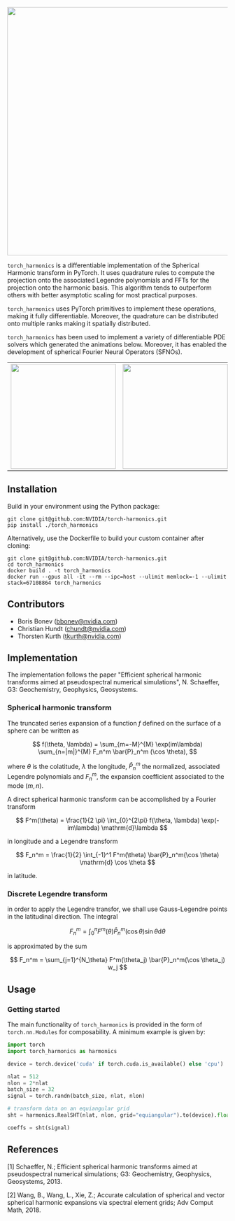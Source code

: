 <!-- 
SPDX-FileCopyrightText: Copyright (c) 2022 The torch-harmonics Authors. All rights reserved.

SPDX-License-Identifier: BSD-3-Clause
 
Redistribution and use in source and binary forms, with or without
modification, are permitted provided that the following conditions are met:

1. Redistributions of source code must retain the above copyright notice, this
   list of conditions and the following disclaimer.
2. Redistributions in binary form must reproduce the above copyright notice,
   this list of conditions and the following disclaimer in the documentation
   and/or other materials provided with the distribution.

3. Neither the name of the copyright holder nor the names of its
   contributors may be used to endorse or promote products derived from
   this software without specific prior written permission.

THIS SOFTWARE IS PROVIDED BY THE COPYRIGHT HOLDERS AND CONTRIBUTORS "AS IS"
AND ANY EXPRESS OR IMPLIED WARRANTIES, INCLUDING, BUT NOT LIMITED TO, THE
IMPLIED WARRANTIES OF MERCHANTABILITY AND FITNESS FOR A PARTICULAR PURPOSE ARE
DISCLAIMED. IN NO EVENT SHALL THE COPYRIGHT HOLDER OR CONTRIBUTORS BE LIABLE
FOR ANY DIRECT, INDIRECT, INCIDENTAL, SPECIAL, EXEMPLARY, OR CONSEQUENTIAL
DAMAGES (INCLUDING, BUT NOT LIMITED TO, PROCUREMENT OF SUBSTITUTE GOODS OR
SERVICES; LOSS OF USE, DATA, OR PROFITS; OR BUSINESS INTERRUPTION) HOWEVER
CAUSED AND ON ANY THEORY OF LIABILITY, WHETHER IN CONTRACT, STRICT LIABILITY,
OR TORT (INCLUDING NEGLIGENCE OR OTHERWISE) ARISING IN ANY WAY OUT OF THE USE
OF THIS SOFTWARE, EVEN IF ADVISED OF THE POSSIBILITY OF SUCH DAMAGE.
-->

<p align="center">
    <img src="./images/logo/logo.png"  width="568">
</p>

<!-- # torch-harmonics: differentiable harmonic transforms -->

<!-- ## What is torch-harmonics? -->

`torch_harmonics` is a differentiable implementation of the Spherical Harmonic transform in PyTorch. It uses quadrature rules to compute the projection onto the associated Legendre polynomials and FFTs for the projection onto the harmonic basis. This algorithm tends to outperform others with better asymptotic scaling for most practical purposes.

`torch_harmonics` uses PyTorch primitives to implement these operations, making it fully differentiable. Moreover, the quadrature can be distributed onto multiple ranks making it spatially distributed.

`torch_harmonics` has been used to implement a variety of differentiable PDE solvers which generated the animations below. Moreover, it has enabled the development of spherical Fourier Neural Operators (SFNOs).


<table border="0" cellspacing="0" cellpadding="0">
    <tr>
        <td><img src="./images/zonal_jet.gif"  width="240"></td>
        <td><img src="./images/ginzburg-landau.gif"  width="240"></td>
        <td><img src="./images/allen-cahn.gif"  width="240"></td>
    </tr> 
<!--     <tr>
        <td style="text-align:center; border-style : hidden!important;">Shallow Water Eqns.</td>
        <td style="text-align:center; border-style : hidden!important;">Ginzburg-Landau Eqn.</td>
        <td style="text-align:center; border-style : hidden!important;">Allen-Cahn Eqn.</td>
    </tr>  -->
</table>


## Installation
Build in your environment using the Python package:

```
git clone git@github.com:NVIDIA/torch-harmonics.git
pip install ./torch_harmonics
```

Alternatively, use the Dockerfile to build your custom container after cloning:


```
git clone git@github.com:NVIDIA/torch-harmonics.git
cd torch_harmonics
docker build . -t torch_harmonics
docker run --gpus all -it --rm --ipc=host --ulimit memlock=-1 --ulimit stack=67108864 torch_harmonics
```

## Contributors

 - Boris Bonev (bbonev@nvidia.com)
 - Christian Hundt (chundt@nvidia.com)
 - Thorsten Kurth (tkurth@nvidia.com)

## Implementation
The implementation follows the paper "Efficient spherical harmonic transforms aimed at pseudospectral numerical simulations", N. Schaeffer, G3: Geochemistry, Geophysics, Geosystems. 

### Spherical harmonic transform

The truncated series expansion of a function $f$ defined on the surface of a sphere can be written as

$$
f(\theta, \lambda) = \sum_{m=-M}^{M} \exp(im\lambda) \sum_{n=|m|}^{M} F_n^m \bar{P}_n^m (\cos \theta),
$$

where $\theta$ is the colatitude, $\lambda$ the longitude, $\bar{P}_n^m$ the normalized, associated Legendre polynomials and $F_n^m$, the expansion coefficient associated to the mode $(m,n)$.

A direct spherical harmonic transform can be accomplished by a Fourier transform

$$
F^m(\theta) = \frac{1}{2 \pi} \int_{0}^{2\pi} f(\theta, \lambda) \exp(-im\lambda)  \mathrm{d}\lambda
$$

in longitude and a Legendre transform

$$
F_n^m = \frac{1}{2} \int_{-1}^1 F^m(\theta) \bar{P}_n^m(\cos \theta)  \mathrm{d} \cos \theta
$$

in latitude.

### Discrete Legendre transform

in order to apply the Legendre transfor, we shall use Gauss-Legendre points in the latitudinal direction. The integral

$$
F_n^m = \int_{0}^\pi F^m(\theta) \bar{P}_n^m(\cos \theta) \sin \theta \mathrm{d} \theta
$$

is approximated by the sum

$$
F_n^m = \sum_{j=1}^{N_\theta} F^m(\theta_j) \bar{P}_n^m(\cos \theta_j) w_j
$$

## Usage

### Getting started

The main functionality of `torch_harmonics` is provided in the form of `torch.nn.Modules` for composability. A minimum example is given by:

```python
import torch
import torch_harmonics as harmonics

device = torch.device('cuda' if torch.cuda.is_available() else 'cpu')

nlat = 512
nlon = 2*nlat
batch_size = 32
signal = torch.randn(batch_size, nlat, nlon)

# transform data on an equiangular grid
sht = harmonics.RealSHT(nlat, nlon, grid="equiangular").to(device).float()

coeffs = sht(signal)
```

## References

<a id="1">[1]</a> 
Schaeffer, N.;
Efficient spherical harmonic transforms aimed at pseudospectral numerical simulations;
G3: Geochemistry, Geophysics, Geosystems, 2013.

<a id="1">[2]</a> 
Wang, B., Wang, L., Xie, Z.;
Accurate calculation of spherical and vector spherical harmonic expansions via spectral element grids;
Adv Comput Math, 2018.
